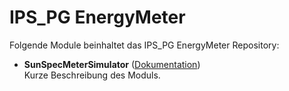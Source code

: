 # IPS_PG EnergyMeter

Folgende Module beinhaltet das IPS_PG EnergyMeter Repository:

- __SunSpecMeterSimulator__ ([Dokumentation](SunSpecMeterSimulator))  
	Kurze Beschreibung des Moduls.